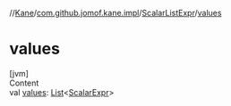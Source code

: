 //[Kane](../../index.md)/[com.github.jomof.kane.impl](../index.md)/[ScalarListExpr](index.md)/[values](values.md)



# values  
[jvm]  
Content  
val [values](values.md): [List](https://kotlinlang.org/api/latest/jvm/stdlib/kotlin.collections/-list/index.html)<[ScalarExpr](../../com.github.jomof.kane/-scalar-expr/index.md)>  




